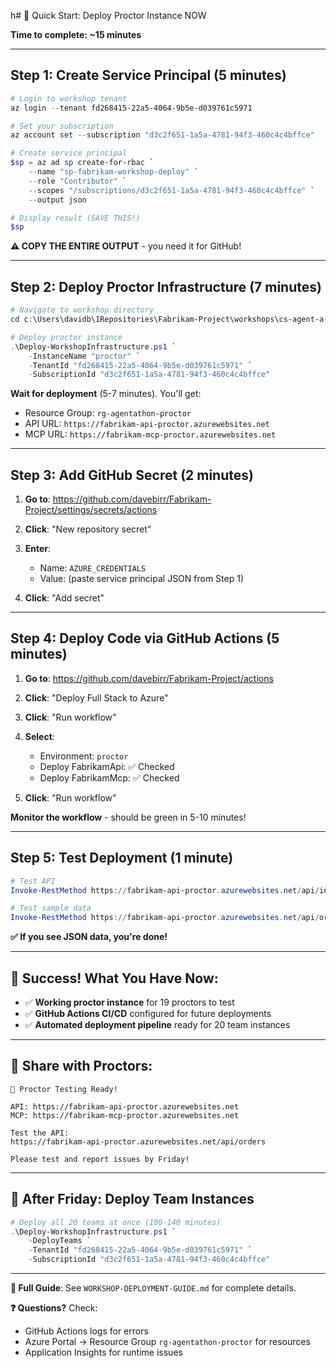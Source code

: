 h# 🚀 Quick Start: Deploy Proctor Instance NOW

**Time to complete: ~15 minutes**

---

## Step 1: Create Service Principal (5 minutes)

```powershell
# Login to workshop tenant
az login --tenant fd268415-22a5-4064-9b5e-d039761c5971

# Set your subscription
az account set --subscription "d3c2f651-1a5a-4781-94f3-460c4c4bffce"

# Create service principal
$sp = az ad sp create-for-rbac `
    --name "sp-fabrikam-workshop-deploy" `
    --role "Contributor" `
    --scopes "/subscriptions/d3c2f651-1a5a-4781-94f3-460c4c4bffce" `
    --output json

# Display result (SAVE THIS!)
$sp
```

**⚠️ COPY THE ENTIRE OUTPUT** - you need it for GitHub!

---

## Step 2: Deploy Proctor Infrastructure (7 minutes)

```powershell
# Navigate to workshop directory
cd c:\Users\davidb\1Repositories\Fabrikam-Project\workshops\cs-agent-a-thon\infrastructure\scripts

# Deploy proctor instance
.\Deploy-WorkshopInfrastructure.ps1 `
    -InstanceName "proctor" `
    -TenantId "fd268415-22a5-4064-9b5e-d039761c5971" `
    -SubscriptionId "d3c2f651-1a5a-4781-94f3-460c4c4bffce"
```

**Wait for deployment** (5-7 minutes). You'll get:
- Resource Group: `rg-agentathon-proctor`
- API URL: `https://fabrikam-api-proctor.azurewebsites.net`
- MCP URL: `https://fabrikam-mcp-proctor.azurewebsites.net`

---

## Step 3: Add GitHub Secret (2 minutes)

1. **Go to**: https://github.com/davebirr/Fabrikam-Project/settings/secrets/actions

2. **Click**: "New repository secret"

3. **Enter**:
   - Name: `AZURE_CREDENTIALS`
   - Value: (paste service principal JSON from Step 1)

4. **Click**: "Add secret"

---

## Step 4: Deploy Code via GitHub Actions (5 minutes)

1. **Go to**: https://github.com/davebirr/Fabrikam-Project/actions

2. **Click**: "Deploy Full Stack to Azure"

3. **Click**: "Run workflow"

4. **Select**:
   - Environment: `proctor`
   - Deploy FabrikamApi: ✅ Checked
   - Deploy FabrikamMcp: ✅ Checked

5. **Click**: "Run workflow"

**Monitor the workflow** - should be green in 5-10 minutes!

---

## Step 5: Test Deployment (1 minute)

```powershell
# Test API
Invoke-RestMethod https://fabrikam-api-proctor.azurewebsites.net/api/info

# Test sample data
Invoke-RestMethod https://fabrikam-api-proctor.azurewebsites.net/api/orders
```

**✅ If you see JSON data, you're done!**

---

## 🎉 Success! What You Have Now:

- ✅ **Working proctor instance** for 19 proctors to test
- ✅ **GitHub Actions CI/CD** configured for future deployments
- ✅ **Automated deployment pipeline** ready for 20 team instances

---

## 📧 Share with Proctors:

```
🎉 Proctor Testing Ready!

API: https://fabrikam-api-proctor.azurewebsites.net
MCP: https://fabrikam-mcp-proctor.azurewebsites.net

Test the API:
https://fabrikam-api-proctor.azurewebsites.net/api/orders

Please test and report issues by Friday!
```

---

## 🚀 After Friday: Deploy Team Instances

```powershell
# Deploy all 20 teams at once (100-140 minutes)
.\Deploy-WorkshopInfrastructure.ps1 `
    -DeployTeams `
    -TenantId "fd268415-22a5-4064-9b5e-d039761c5971" `
    -SubscriptionId "d3c2f651-1a5a-4781-94f3-460c4c4bffce"
```

---

**📖 Full Guide**: See `WORKSHOP-DEPLOYMENT-GUIDE.md` for complete details.

**❓ Questions?** Check:
- GitHub Actions logs for errors
- Azure Portal → Resource Group `rg-agentathon-proctor` for resources
- Application Insights for runtime issues
